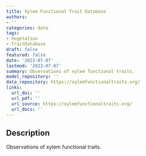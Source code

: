 ```yaml
---
title: Xylem Functional Trait Database
authors:
- ''
categories: data
tags:
- Vegetation
- TraitDatabase
draft: false
featured: false
date: '2023-07-07'
lastmod: '2023-07-07'
summary: Observations of xylem functional traits.
model_repository: ''
data_repository: https://xylemfunctionaltraits.org/
links:
  url_doi: ''
  url_pdf: ''
  url_source: https://xylemfunctionaltraits.org/
  url_docs: ''
---
```


## Description

Observations of xylem functional traits.

